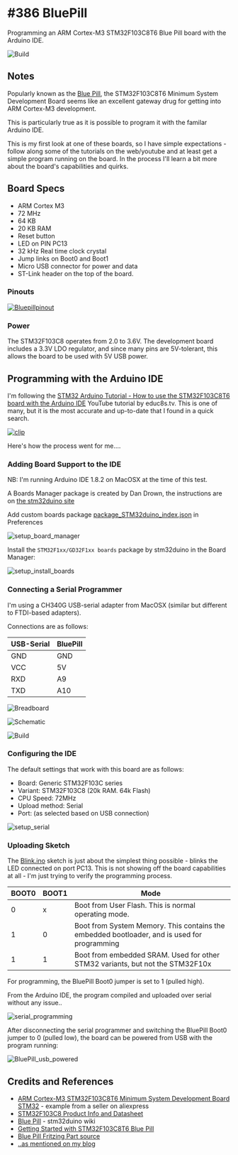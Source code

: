 # #386 BluePill

Programming an ARM Cortex-M3 STM32F103C8T6 Blue Pill board with the Arduino IDE.

![Build](./assets/BluePill_build.jpg?raw=true)

## Notes

Popularly known as the [Blue Pill](http://wiki.stm32duino.com/index.php?title=Blue_Pill),
the STM32F103C8T6 Minimum System Development Board seems like an excellent gateway drug for getting into ARM Cortex-M3 development.

This is particularly true as it is possible to program it with the familar Arduino IDE.

This is my first look at one of these boards, so I have simple expectations - follow along some of the tutorials
on the web/youtube and at least get a simple program running on the board. In the process I'll learn
a bit more about the board's capabilities and quirks.

## Board Specs

* ARM Cortex M3
* 72 MHz
* 64 KB
* 20 KB RAM
* Reset button
* LED on PIN PC13
* 32 kHz Real time clock crystal
* Jump links on Boot0 and Boot1
* Micro USB connector for power and data
* ST-Link header on the top of the board.

### Pinouts

[![Bluepillpinout](./assets/Bluepillpinout.gif?raw=true)](http://wiki.stm32duino.com/index.php?title=Blue_Pill)


### Power

The STM32F103C8 operates from 2.0 to 3.6V.
The development board includes a 3.3V LDO regulator, and since many pins are 5V-tolerant, this allows the board to be used
with 5V USB power.

## Programming with the Arduino IDE

I'm following the
[STM32 Arduino Tutorial - How to use the STM32F103C8T6 board with the Arduino IDE](https://www.youtube.com/watch?v=K-jYSysmw9w)
YouTube tutorial by educ8s.tv. This is one of many, but it is the most accurate and up-to-date that I found in a quick search.

[![clip](https://img.youtube.com/vi/K-jYSysmw9w/0.jpg)](https://www.youtube.com/watch?v=K-jYSysmw9w)

Here's how the process went for me....

### Adding Board Support to the IDE

NB: I'm running Arduino IDE 1.8.2 on MacOSX at the time of this test.

A Boards Manager package is created by Dan Drown, the instructions are on
[the stm32duino site](http://wiki.stm32duino.com/index.php?title=Boards_Manager_package)

Add custom boards package [package_STM32duino_index.json](http://dan.drown.org/stm32duino/package_STM32duino_index.json) in Preferences

![setup_board_manager](./assets/setup_board_manager.png?raw=true)

Install the `STM32F1xx/GD32F1xx boards` package by stm32duino in the Board Manager:

![setup_install_boards](./assets/setup_install_boards.png?raw=true)


### Connecting a Serial Programmer

I'm using a CH340G USB-serial adapter from MacOSX (similar but different to FTDI-based adapters).

Connections are as follows:

| USB-Serial | BluePill |
|------------|----------|
|  GND       |  GND     |
|  VCC       |  5V      |
|  RXD       |  A9      |
|  TXD       |  A10     |

![Breadboard](./assets/BluePill_bb.jpg?raw=true)

![Schematic](./assets/BluePill_schematic.jpg?raw=true)

![Build](./assets/BluePill_build.jpg?raw=true)

### Configuring the IDE

The default settings that work with this board are as follows:

* Board: Generic STM32F103C series
* Variant: STM32F103C8 (20k RAM. 64k Flash)
* CPU Speed: 72MHz
* Upload method: Serial
* Port: (as selected based on USB connection)

![setup_serial](./assets/setup_serial.png?raw=true)

### Uploading Sketch

The [Blink.ino](./Blink/Blink.ino) sketch is just about the simplest thing possible - blinks the LED connected on port PC13.
This is not showing off the board capabilities at all - I'm just trying to verify the programming process.

| BOOT0 | BOOT1 | Mode |
|-------|-------|------|
| 0     | x     | Boot from User Flash. This is normal operating mode. |
| 1     | 0     | Boot from System Memory. This contains the embedded bootloader, and is used for programming |
| 1     | 1     | Boot from embedded SRAM. Used for other STM32 variants, but not the STM32F10x |

For programming, the BluePill Boot0 jumper is set to 1 (pulled high).

From the Arduino IDE, the program compiled and uploaded over serial without any issue..

![serial_programming](./assets/serial_programming.png?raw=true)

After disconnecting the serial programmer and switching the BluePill Boot0 jumper to 0 (pulled low),
the board can be powered from USB with the program running:

![BluePill_usb_powered](./assets/BluePill_usb_powered.jpg?raw=true)

## Credits and References

* [ARM Cortex-M3 STM32F103C8T6 Minimum System Development Board STM32](https://www.aliexpress.com/item/STM32F103C8T6-ARM-STM32-Minimum-System-Development-Board-Module-For-Arduino/32667468626.html) - example from a seller on aliexpress
* [STM32F103C8 Product Info and Datasheet](http://www.st.com/en/microcontrollers/stm32f103c8.html)
* [Blue Pill](http://wiki.stm32duino.com/index.php?title=Blue_Pill) - stm32duino wiki
* [Getting Started with STM32F103C8T6 Blue Pill](https://www.electronicshub.org/getting-started-with-stm32f103c8t6-blue-pill/)
* [Blue Pill Fritzing Part source](http://blog.naver.com/PostView.nhn?blogId=chandong83&logNo=221026011343&categoryNo=0&parentCategoryNo=39&viewDate=&currentPage=1&postListTopCurrentPage=1&from=search)
* [..as mentioned on my blog](https://blog.tardate.com/2018/05/leap386-the-blue-pill.html)
